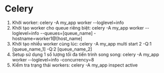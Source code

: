 # Celery
1. Khởi worker: celery -A my_app worker --loglevel=info
2. Khởi tạo worker cho queue riêng biệt: celery -A my_app worker --loglevel=info --queues=[queue_name] -hostname=worker1@[host_name]
3. Khởi tạo nhiều worker cùng lúc: celery -A my_app multi start 2 -Q:1 [queue_name_1] -Q:2 [queue_name_2]
4. Setup sử dụng 1 số lượng tối đa tiến trình song song: celery -A my_app worker --loglevel=info -concurrency=8
5. Kiểm tra trạng thái workers: celery -A my_app inspect active
